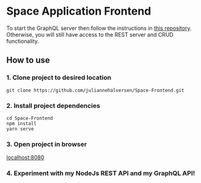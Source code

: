 # Space Application Frontend

To start the GraphQL server then follow the instructions in [this repository](https://github.com/juliannehalversen/Space-GraphQL-Server). Otherwise, you will still have access to the REST server and CRUD functionality.

## How to use

### 1. Clone project to desired location

```
git clone https://github.com/juliannehalversen/Space-Frontend.git
```

### 2. Install project dependencies

```
cd Space-Frontend
npm install
yarn serve
```

### 3. Open project in browser

[localhost:8080](http://localhost:8080/#/)

### 4. Experiment with my NodeJs REST API and my GraphQL API! 

